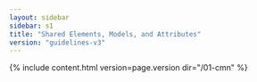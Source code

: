 ```yaml
---
layout: sidebar
sidebar: s1
title: "Shared Elements, Models, and Attributes"
version: "guidelines-v3"
---
```

{% include content.html version=page.version dir="/01-cmn" %}